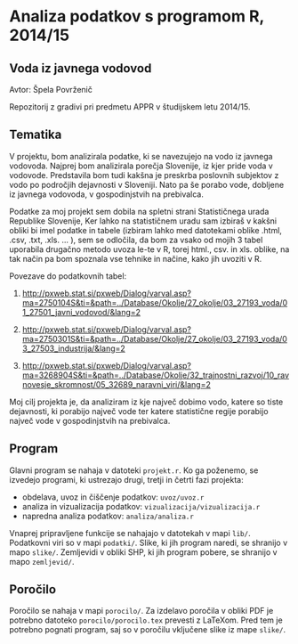 # Analiza podatkov s programom R, 2014/15

## Voda iz javnega vodovod

Avtor: Špela Povrženič

Repozitorij z gradivi pri predmetu APPR v študijskem letu 2014/15.

## Tematika

V projektu, bom analizirala podatke, ki se navezujejo na vodo iz javnega vodovoda. Najprej bom analizirala porečja Slovenije, iz kjer pride voda v vodovode. Predstavila bom tudi kakšna je preskrba poslovnih subjektov z vodo po področjih dejavnosti v Sloveniji. Nato pa še porabo vode, dobljene iz javnega vodovoda, v gospodinjstvih na prebivalca.


Podatke za moj projekt sem dobila na spletni strani Statističnega urada Republike Slovenije, Ker lahko na statističnem uradu sam izbiraš v kakšni obliki bi imel podatke in tabele (izbiram lahko med datotekami oblike .html, .csv, .txt, .xls. ... ), sem se odločila, da bom za vsako od mojih 3 tabel uporabila drugačno metodo uvoza le-te v R, torej html., csv. in xls. oblike, na tak način pa bom spoznala  vse tehnike in načine, kako jih uvoziti v R.

Povezave do podatkovnih tabel:

1. http://pxweb.stat.si/pxweb/Dialog/varval.asp?ma=2750104S&ti=&path=../Database/Okolje/27_okolje/03_27193_voda/01_27501_javni_vodovod/&lang=2 

2. http://pxweb.stat.si/pxweb/Dialog/varval.asp?ma=2750301S&ti=&path=../Database/Okolje/27_okolje/03_27193_voda/03_27503_industrija/&lang=2

3. http://pxweb.stat.si/pxweb/Dialog/varval.asp?ma=3268904S&ti=&path=../Database/Okolje/32_trajnostni_razvoj/10_ravnovesje_skromnost/05_32689_naravni_viri/&lang=2

Moj cilj projekta je, da analiziram iz kje največ dobimo vodo, katere so tiste dejavnosti, ki porabijo največ vode ter katere statistične regije porabijo največ vode v gospodinjstvih na prebivalca. 

## Program

Glavni program se nahaja v datoteki `projekt.r`. Ko ga poženemo, se izvedejo
programi, ki ustrezajo drugi, tretji in četrti fazi projekta:

* obdelava, uvoz in čiščenje podatkov: `uvoz/uvoz.r`
* analiza in vizualizacija podatkov: `vizualizacija/vizualizacija.r`
* napredna analiza podatkov: `analiza/analiza.r`

Vnaprej pripravljene funkcije se nahajajo v datotekah v mapi `lib/`. Podatkovni
viri so v mapi `podatki/`. Slike, ki jih program naredi, se shranijo v mapo
`slike/`. Zemljevidi v obliki SHP, ki jih program pobere, se shranijo v mapo
`zemljevid/`.

## Poročilo

Poročilo se nahaja v mapi `porocilo/`. Za izdelavo poročila v obliki PDF je
potrebno datoteko `porocilo/porocilo.tex` prevesti z LaTeXom. Pred tem je
potrebno pognati program, saj so v poročilu vključene slike iz mape `slike/`.
